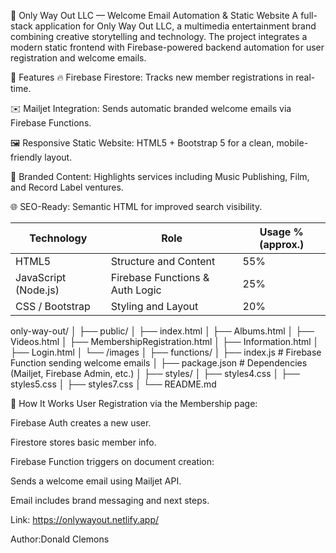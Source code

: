 🎵 Only Way Out LLC — Welcome Email Automation & Static Website
A full-stack application for Only Way Out LLC, a multimedia entertainment brand combining creative storytelling and technology. The project integrates a modern static frontend with Firebase-powered backend automation for user registration and welcome emails.

🚀 Features
🔥 Firebase Firestore: Tracks new member registrations in real-time.

✉️ Mailjet Integration: Sends automatic branded welcome emails via Firebase Functions.

🖼️ Responsive Static Website: HTML5 + Bootstrap 5 for a clean, mobile-friendly layout.

📢 Branded Content: Highlights services including Music Publishing, Film, and Record Label ventures.

🌐 SEO-Ready: Semantic HTML for improved search visibility.


| Technology           | Role                            | Usage % (approx.) |
| -------------------- | ------------------------------- | ----------------- |
| HTML5                | Structure and Content           | 55%               |
| JavaScript (Node.js) | Firebase Functions & Auth Logic | 25%               |
| CSS / Bootstrap      | Styling and Layout              | 20%               |


only-way-out/
│
├── public/
│   ├── index.html
│   ├── Albums.html
│   ├── Videos.html
│   ├── MembershipRegistration.html
│   ├── Information.html
│   ├── Login.html
│   └── /images
│
├── functions/
│   ├── index.js        # Firebase Function sending welcome emails
│   ├── package.json    # Dependencies (Mailjet, Firebase Admin, etc.)
│
├── styles/
│   ├── styles4.css
│   ├── styles5.css
│   ├── styles7.css
│
└── README.md

🧠 How It Works
User Registration via the Membership page:

Firebase Auth creates a new user.

Firestore stores basic member info.

Firebase Function triggers on document creation:

Sends a welcome email using Mailjet API.

Email includes brand messaging and next steps.

Link: https://onlywayout.netlify.app/

Author:Donald Clemons

